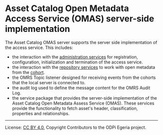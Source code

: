 <!-- SPDX-License-Identifier: CC-BY-4.0 -->
<!-- Copyright Contributors to the ODPi Egeria project. -->

# Asset Catalog Open Metadata Access Service (OMAS) server-side implementation

The Asset Catalog OMAS server supports the server side implementation of the access service. This includes:

* the interaction with the [administration services](../../../admin-services) for
    registration, configuration, initialization and termination of the access service.
* the interaction with the [repository services](../../../repository-services) to work with open metadata from the
    [cohort](../../../repository-services/docs/open-metadata-repository-cohort.md).
* the OMRS Topic listener designed for receiving events from the cohorts that the local server is connected to.
* the audit log used to define the message content for the OMRS Audit Log.
* the service package that provides the server-side implementation of the Asset Catalog Open Metadata Assess Service (OMAS).
These services provide the functionality to fetch asset's header, classification, properties and relationships.
  
  
----
License: [CC BY 4.0](https://creativecommons.org/licenses/by/4.0/),
Copyright Contributors to the ODPi Egeria project.